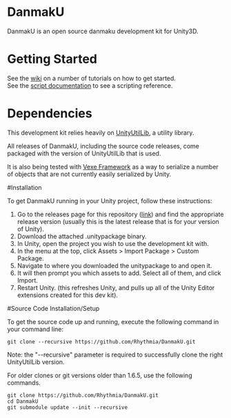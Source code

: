 # DanmakU
DanmakU is an open source danmaku development kit for Unity3D.

# Getting Started
See the [wiki](https://github.com/rhythmia/DanmakU/wiki) on a number of tutorials on how to get started.  
See the [script documentation](http://rhythmia.org/DanmakU/Docs/html/annotated.html) to see a scripting reference.

# Dependencies
This development kit relies heavily on [UnityUtilLib](https://github.com/james7132/UnityUtilLib), a utility library.

All releases of DanmakU, including the source code releases, come packaged with the version of UnityUtilLib that is used.

It is also being tested with [Vexe Framework](http://forum.unity3d.com/threads/free-vfw-full-set-of-drawers-savesystem-serialize-interfaces-generics-auto-props-delegates.266165/) as a way to serialize a number of objects that are not currently easily serialized by Unity.

#Installation

To get DanmakU running in your Unity project, follow these instructions:

1. Go to the releases page for this repository ([link](https://github.com/Rhythmia/DanmakU/releases)) and find the appropriate release version (usually this is the latest release that is for your version of Unity).
2. Download the attached .unitypackage binary.
3. In Unity, open the project you wish to use the development kit with.
4. In the menu at the top, click Assets > Import Package > Custom Package.
5. Navigate to where you downloaded the unitypackage to and open it.
6. It will then prompt you which assets to add. Select all of them, and click Import.
7. Restart Unity. (this refreshes Unity, and pulls up all of the Unity Editor extensions created for this dev kit).

#Source Code Installation/Setup

To get the source code up and running, execute the following command in your command line:

    git clone --recursive https://github.com/Rhythmia/DanmakU.git
    
Note: the "--recursive" parameter is required to successfully clone the right UnityUtilLib version. 

For older clones or git versions older than 1.6.5, use the following commands.

    git clone https://github.com/Rhythmia/DanmakU.git
    cd DanmakU
    git submodule update --init --recursive
